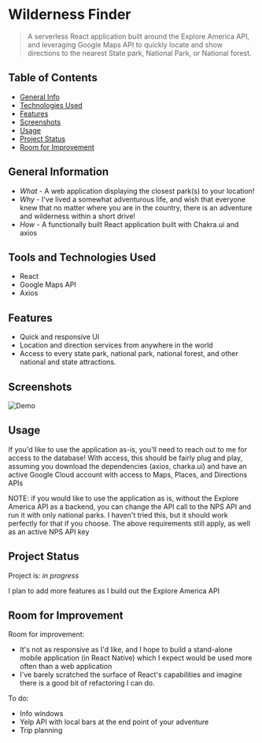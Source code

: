 # Wilderness Finder
> A serverless React application built around the Explore America API, and leveraging Google Maps API to quickly locate and show directions to the nearest State park, National Park, or National forest.

## Table of Contents
* [General Info](#general-information)
* [Technologies Used](#technologies-used)
* [Features](#features)
* [Screenshots](#screenshots)
* [Usage](#usage)
* [Project Status](#project-status)
* [Room for Improvement](#room-for-improvement)



## General Information
- *What* - A web application displaying the closest park(s) to your location! 
- *Why* - I've lived a somewhat adventurous life, and wish that everyone knew that no matter where you are in the country, there is an adventure and wilderness within a short drive!
- *How* - A functionally built React application built with Chakra.ui and axios



## Tools and Technologies Used
- React
- Google Maps API
- Axios


## Features
- Quick and responsive UI
- Location and direction services from anywhere in the world
- Access to every state park, national park, national forest, and other national and state attractions.


## Screenshots
![Demo](WildernessFinder.gif)


## Usage
If you'd like to use the application as-is, you'll need to reach out to me for access to the database! With access, this should be fairly plug and play, assuming you download the dependencies (axios, charka.ui) and have an active Google Cloud account with access to Maps, Places, and Directions APIs 

NOTE: if you would like to use the application as is, without the Explore America API as a backend, you can change the API call to the NPS API and run it with only national parks. I haven't tried this, but it should work perfectly for that if you choose. The above requirements still apply, as well as an active NPS API key


## Project Status
Project is: _in progress_ 

I plan to add more features as I build out the Explore America API


## Room for Improvement

Room for improvement:
- It's not as responsive as I'd like, and I hope to build a stand-alone mobile application (in React Native) which I expect would be used more often than a web application
- I've barely scratched the surface of React's capabilities and imagine there is a good bit of refactoring I can do. 

To do:
- Info windows
- Yelp API with local bars at the end point of your adventure
- Trip planning

